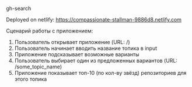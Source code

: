 gh-search

Deployed on netlify: https://compassionate-stallman-9886d8.netlify.com

Сценарий работы с приложением:

1. Пользователь открывает приложение (URL: /)
2. Пользователь начинает вводить название топика в input
3. Приложение подсказывает возможные варианты
4. Пользователь выбирает один из предложенных вариантов (URL: /some_topic_name)
5. Приложение показывает топ-10 (по кол-ву звёзд) репозиториев для этого топика
